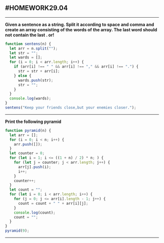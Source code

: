 ## #HOMEWORK29.04

---

**Given a sentence as a string. Split it according to space and comma and create an array consisting of the**
**words of the array. The last word should not contain the last . or!**

```javascript
function sentens(n) {
  let arr = n.split("");
  let str = "";
  let wards = [];
  for (i = 0; i < arr.length; i++) {
    if (arr[i] !== " " && arr[i] !== "," && arr[i] !== ".") {
      str = str + arr[i];
    } else {
      wards.push(str);
      str = "";
    }
  }
  console.log(wards);
}
sentens("Keep your friends close,but your enemies closer.");
```

---

**Print the following pyramid**

```javascript
function pyramid(n) {
  let arr = [];
  for (i = 0; i < n; i++) {
    arr.push([]);
  }
  let counter = 0;
  for (let i = 1; i <= ((1 + n) / 2) * n; ) {
    for (let j = counter; j < arr.length; j++) {
      arr[j].push(i);
      i++;
    }
    counter++;
  }
  let count = "";
  for (let i = 0; i < arr.length; i++) {
    for (j = 0; j <= arr[i].length - 1; j++) {
      count = count + " " + arr[i][j];
    }
    console.log(count);
    count = "";
  }
}
pyramid(9);
```

---
